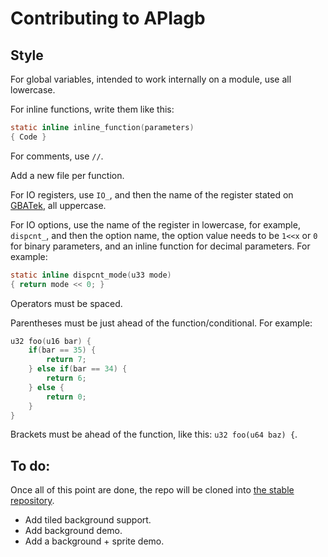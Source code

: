# Contributing to APIagb

## Style

For global variables, intended to work internally on a module, use all lowercase.

For inline functions, write them like this:

```C
static inline inline_function(parameters)
{ Code }
```

For comments, use `//`.

Add a new file per function.

For IO registers, use ``IO_``, and then the name of the register stated on [GBATek](https://problemkaputt.de/gbatek.htm), all uppercase.

For IO options, use the name of the register in lowercase, for example, `dispcnt_`, and then the option name, the option value needs to be `1<<x` or `0` for binary parameters, and an inline function for decimal parameters. For example:

```C
static inline dispcnt_mode(u33 mode)
{ return mode << 0; }
```

Operators must be spaced.

Parentheses must be just ahead of the function/conditional. For example:

```C
u32 foo(u16 bar) {
	if(bar == 35) {
		return 7;
	} else if(bar == 34) {
		return 6;
	} else {
		return 0;
	}
}
```

Brackets must be ahead of the function, like this: `u32 foo(u64 baz) {`.

## To do:

Once all of this point are done, the repo will be cloned into [the stable repository](https://github.com/linobigatti/APIagb).

* Add tiled background support.
* Add background demo.
* Add a background + sprite demo.